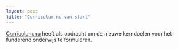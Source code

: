 ```yaml
---
layout: post
title: "Curriculum.nu van start"
---
```


[Curriculum.nu](https://curriculum.nu) heeft als opdracht om de nieuwe kerndoelen voor het funderend
onderwijs te formuleren.
